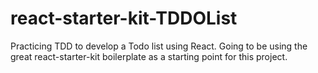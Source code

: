 # react-starter-kit-TDDOList
Practicing TDD to develop a Todo list using React. Going to be using the great react-starter-kit boilerplate as a starting point for this project.
